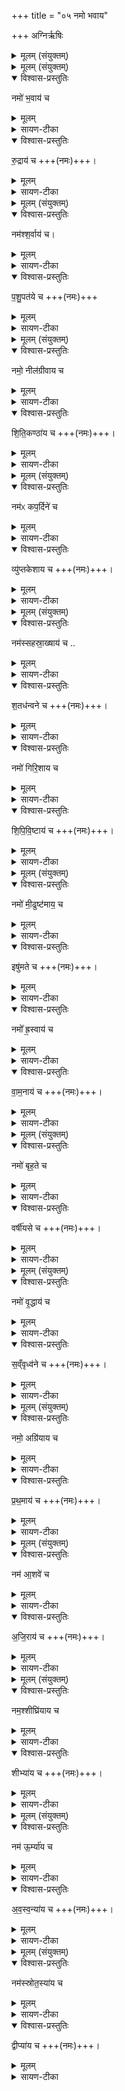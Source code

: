 +++
title = "०५ नमो भवाय"

+++
अग्निर्ऋषिः
<details><summary>मूलम् (संयुक्तम्)</summary>

नमो॑ भ॒वाय॑ च रु॒द्राय॑ च॒ नम॑श्श॒र्वाय॑ च पशु॒पत॑ये च॒ नमो॒ नील॑ग्रीवाय च शिति॒कण्ठा॑य च॒ नम॑ᳵ कप॒र्दिने॑ च॒ व्यु॑प्तकेशाय च॒ नम॑स्सहस्रा॒ख्षाय॑ च श॒तध॑न्वने च॒ नमो॑ गिरि॒शाय॑ च शिपिवि॒ष्टाय॑ च॒ नमो॑ मी॒ढुष्ट॑माय॒ चेषु॑मते च॒ नमो᳚ ह्र॒स्वाय॑ च वाम॒नाय॑ च॒ नमो॑ बृह॒ते च॒ वर्षी॑यसे च॒ नमो॑ वृ॒द्धाय॑ च स॒व्ँवृध्व॑ने च [11]नमो॒ अग्रि॑याय च प्रथ॒माय॑ च॒ नम॑ आ॒शवे॑ चाजि॒राय॑ च॒ नम॒श्शीघ्रि॑याय च॒ शीभ्या॑य च॒ नम॑ ऊ॒र्म्या॑य चावस्व॒न्या॑य च॒ नम॑स्स्रोत॒स्या॑य च॒ द्वीप्या॑य च ॥ [12]  
</details>

<details><summary>मूलम् (संयुक्तम्)</summary>

नमो॑ भ॒वाय॑ च रु॒द्राय॑ च ।
</details>

<details open><summary>विश्वास-प्रस्तुतिः</summary>

नमो॑ भ॒वाय॑ च
</details>

<details><summary>मूलम्</summary>

नमो॑ भ॒वाय॑ च
</details>

<details><summary>सायण-टीका</summary>

२१२४ (अथ चतुर्थकाण्डे पञ्चमप्रपाठके पञ्चमोऽनुवाकः)।  
चतुर्थेऽनुवाक उभयतोनमस्काराणि यजूंषि समापितानि ।  अथ पञ्चममारभ्य नववान्तेष्वनुवाके नमस्कारोपक्रमाण्येव यजूंष्याम्नायन्ते।  
तत्र पञ्चमानुवाके प्रथमं यजुरारभ्य पञ्चदश यजूंष्याह— नमो भवाय चेति।  
भवन्ति प्राणिनोऽस्मादिति भवः।  
</details>

<details open><summary>विश्वास-प्रस्तुतिः</summary>

रु॒द्राय॑ च +++(नमः)+++।  
</details>

<details><summary>मूलम्</summary>

रु॒द्राय॑ च +++(नमः)+++।  
</details>

<details><summary>सायण-टीका</summary>

रुद्रोदनहेतुभूतं दुःखं द्रावयतीति रुद्रः।  
</details>

<details><summary>मूलम् (संयुक्तम्)</summary>

नम॑श्श॒र्वाय॑ च पशु॒पत॑ये च ।
</details>

<details open><summary>विश्वास-प्रस्तुतिः</summary>

नम॑श्श॒र्वाय॑ च।  
</details>

<details><summary>मूलम्</summary>

नम॑श्श॒र्वाय॑ च।  
</details>

<details><summary>सायण-टीका</summary>

शृणाति हिनस्ति पापमिति शर्वः।   
</details>

<details open><summary>विश्वास-प्रस्तुतिः</summary>

प॒शु॒पत॑ये च +++(नमः)+++
</details>

<details><summary>मूलम्</summary>

प॒शु॒पत॑ये च +++(नमः)+++
</details>

<details><summary>सायण-टीका</summary>

पशुसमानानज्ञा  २१२५ निनः पुरुषान्पालयतीति पशुपतिः।  
</details>

<details><summary>मूलम् (संयुक्तम्)</summary>

नमो॒  नील॑ग्रीवाय च शिति॒कण्ठा॑य च  ।  
</details>

<details open><summary>विश्वास-प्रस्तुतिः</summary>

नमो॒  नील॑ग्रीवाय च  
</details>

<details><summary>मूलम्</summary>

नमो॒  नील॑ग्रीवाय च  
</details>

<details><summary>सायण-टीका</summary>

कालकूटधारणेन नीलवर्णो ग्रीवैकदेशो यस्यासौ नीलग्रीवः।  
</details>

<details open><summary>विश्वास-प्रस्तुतिः</summary>

शि॒ति॒कण्ठा॑य च +++(नमः)+++।  
</details>

<details><summary>मूलम्</summary>

शि॒ति॒कण्ठा॑य च +++(नमः)+++।  
</details>

<details><summary>सायण-टीका</summary>

शितिः श्वेतवर्णोऽवशिष्टः कण्ठप्रदेशो यस्यासौ शितिकण्ठः।  
</details>

<details><summary>मूलम् (संयुक्तम्)</summary>

नम॑ᳵ कप॒र्दिने॑ च॒ व्यु॑प्तकेशाय च ।
</details>

<details open><summary>विश्वास-प्रस्तुतिः</summary>

नम॑ᳵ कप॒र्दिने॑ च
</details>

<details><summary>मूलम्</summary>

नम॑ᳵ कप॒र्दिने॑ च
</details>

<details><summary>सायण-टीका</summary>

कपर्दो जटाजूटो यस्यास्तीति कपर्दी।   
</details>

<details open><summary>विश्वास-प्रस्तुतिः</summary>

व्यु॑प्तकेशाय च +++(नमः)+++।  
</details>

<details><summary>मूलम्</summary>

व्यु॑प्तकेशाय च +++(नमः)+++।  
</details>

<details><summary>सायण-टीका</summary>

मुण्डितकेशो व्युप्ककेशः।  
पाशुपतादिवेषेण कपर्दित्वम्।  
यत्यादिवेषेण मुण्डितकेशत्वम्।  
</details>

<details><summary>मूलम् (संयुक्तम्)</summary>

नम॑स्सहस्रा॒ख्षाय॑ च श॒तध॑न्वने च ।  
</details>

<details open><summary>विश्वास-प्रस्तुतिः</summary>

नम॑स्सहस्रा॒ख्षाय॑ च ..   
</details>

<details><summary>मूलम्</summary>

नम॑स्सहस्रा॒ख्षाय॑ च ..   
</details>

<details><summary>सायण-टीका</summary>

इन्द्रवेषेण सहस्राक्षत्बम्।   
</details>

<details open><summary>विश्वास-प्रस्तुतिः</summary>

श॒तध॑न्वने च +++(नमः)+++।  
</details>

<details><summary>मूलम्</summary>

श॒तध॑न्वने च +++(नमः)+++।  
</details>

<details><summary>सायण-टीका</summary>

सहस्रभुजावतारित्वेन शतसंख्याकैर्धनुर्निरुपेतत्वम्।  
</details>

<details open><summary>विश्वास-प्रस्तुतिः</summary>

नमो॑ गिरि॒शाय च
</details>

<details><summary>मूलम्</summary>

नमो॑ गिरि॒शाय च
</details>

<details><summary>सायण-टीका</summary>

गिरौ कैलासे शेते तिष्ठतीति गिरिशः।  
</details>

<details open><summary>विश्वास-प्रस्तुतिः</summary>

शि॒पि॒वि॒ष्टाय॑ च +++(नमः)+++।  
</details>

<details><summary>मूलम्</summary>

शि॒पि॒वि॒ष्टाय॑ च +++(नमः)+++।  
</details>

<details><summary>सायण-टीका</summary>

विष्णुमूर्तिधारी शिपिविष्टः।  
“विष्णुः शिपिविष्टः” इति श्रुतेः।   
</details>

<details><summary>मूलम् (संयुक्तम्)</summary>

नमो॑ मी॒ढुष्ट॑माय॒ चेषु॑मते च +++(नमः)+++।  
</details>

<details open><summary>विश्वास-प्रस्तुतिः</summary>

नमो॑ मी॒ढुष्ट॑माय॒ च
</details>

<details><summary>मूलम्</summary>

नमो॑ मी॒ढुष्ट॑माय॒ च
</details>

<details><summary>सायण-टीका</summary>

मेघरूपेणात्यन्तं वर्षयिता भीढुष्टमः।
</details>

<details open><summary>विश्वास-प्रस्तुतिः</summary>

इषु॑मते च +++(नमः)+++।  
</details>

<details><summary>मूलम्</summary>

इषु॑मते च +++(नमः)+++।  
</details>

<details><summary>सायण-टीका</summary>

बाणधारक इषुमान्।   
</details>

<details open><summary>विश्वास-प्रस्तुतिः</summary>

नमो᳚ ह्र॒स्वाय॑ च
</details>

<details><summary>मूलम्</summary>

नमो᳚ ह्र॒स्वाय॑ च
</details>

<details><summary>सायण-टीका</summary>

शरीरेऽल्पप्रमाणत्वं ह्रस्वत्वम्।
</details>

<details open><summary>विश्वास-प्रस्तुतिः</summary>

वा॒म॒नाय॑ च +++(नमः)+++।  
</details>

<details><summary>मूलम्</summary>

वा॒म॒नाय॑ च +++(नमः)+++।  
</details>

<details><summary>सायण-टीका</summary>

अङ्गुल्याद्यवयवयसंकोचाद्वामनत्वम्।    
</details>

<details><summary>मूलम् (संयुक्तम्)</summary>

नमो॑ बृह॒ते च॒ वर्षी॑यसे च  ।
</details>

<details open><summary>विश्वास-प्रस्तुतिः</summary>

नमो॑ बृह॒ते च
</details>

<details><summary>मूलम्</summary>

नमो॑ बृह॒ते च
</details>

<details><summary>सायण-टीका</summary>

आकारेण प्रौढो बृहन्।   
</details>

<details open><summary>विश्वास-प्रस्तुतिः</summary>

वर्षी॑यसे च +++(नमः)+++।  
</details>

<details><summary>मूलम्</summary>

वर्षी॑यसे च +++(नमः)+++।  
</details>

<details><summary>सायण-टीका</summary>

गुणैः सगृद्धो वर्षीयान्।    
</details>

<details><summary>मूलम् (संयुक्तम्)</summary>

नमो॑ वृ॒द्धाय॑ च स॒व्ँवृध्व॑ने च ।
</details>

<details open><summary>विश्वास-प्रस्तुतिः</summary>

नमो॑ वृ॒द्धाय॑ च
</details>

<details><summary>मूलम्</summary>

नमो॑ वृ॒द्धाय॑ च
</details>

<details><summary>सायण-टीका</summary>

वयसाऽधिको वृद्धः।   
</details>

<details open><summary>विश्वास-प्रस्तुतिः</summary>

स॒व्ँवृध्व॑ने च +++(नमः)+++।  
</details>

<details><summary>मूलम्</summary>

स॒व्ँवृध्व॑ने च +++(नमः)+++।  
</details>

<details><summary>सायण-टीका</summary>

सन्यक्स्तृतिभिर्वर्धितः संवृध्वा।    
</details>

<details><summary>मूलम् (संयुक्तम्)</summary>

नमो॒ अग्रि॑याय च प्रथ॒माय॑ च  ।  
</details>

<details open><summary>विश्वास-प्रस्तुतिः</summary>

नमो॒ अग्रि॑याय च
</details>

<details><summary>मूलम्</summary>

नमो॒ अग्रि॑याय च
</details>

<details><summary>सायण-टीका</summary>

जगदुत्पत्तेः पूर्वमवस्थितोऽग्रियः।
</details>

<details open><summary>विश्वास-प्रस्तुतिः</summary>

प्र॒थ॒माय॑ च +++(नमः)+++।
</details>

<details><summary>मूलम्</summary>

प्र॒थ॒माय॑ च +++(नमः)+++।
</details>

<details><summary>सायण-टीका</summary>

सभायां मुख्यः प्रथमः।   
</details>

<details><summary>मूलम् (संयुक्तम्)</summary>

नम॑ आ॒शवे॑ चाजि॒राय॑ च ।  
</details>

<details open><summary>विश्वास-प्रस्तुतिः</summary>

नम॑ आ॒शवे॑ च
</details>

<details><summary>मूलम्</summary>

नम॑ आ॒शवे॑ च
</details>

<details><summary>सायण-टीका</summary>

आशर्व्यापी।
</details>

<details open><summary>विश्वास-प्रस्तुतिः</summary>

अ॒जि॒राय॑  च +++(नमः)+++।  
</details>

<details><summary>मूलम्</summary>

अ॒जि॒राय॑  च +++(नमः)+++।  
</details>

<details><summary>सायण-टीका</summary>

अजिरो गमनकुशलः।    
</details>

<details><summary>मूलम् (संयुक्तम्)</summary>

नम॒श्शीघ्रि॑याय च॒ शीभ्या॑य च ।  
</details>

<details open><summary>विश्वास-प्रस्तुतिः</summary>

नम॒श्शीघ्रि॑याय च
</details>

<details><summary>मूलम्</summary>

नम॒श्शीघ्रि॑याय च
</details>

<details><summary>सायण-टीका</summary>

शीघ्रियः शीघ्रगामी।  
</details>

<details open><summary>विश्वास-प्रस्तुतिः</summary>

शीभ्या॑य च +++(नमः)+++।  
</details>

<details><summary>मूलम्</summary>

शीभ्या॑य च +++(नमः)+++।  
</details>

<details><summary>सायण-टीका</summary>

शीमशब्द उदकप्रवाहवाची, तत्रोवस्थितः शीभ्यः।    
</details>

<details><summary>मूलम् (संयुक्तम्)</summary>

नम॑ ऊ॒र्म्या॑य चावस्व॒न्या॑य च ।  
</details>

<details open><summary>विश्वास-प्रस्तुतिः</summary>

नम॑ ऊ॒र्म्या॑य च  
</details>

<details><summary>मूलम्</summary>

नम॑ ऊ॒र्म्या॑य च  
</details>

<details><summary>सायण-टीका</summary>

ऊर्मौ तरङ्गे स्थित ऊर्म्यः।   
</details>

<details open><summary>विश्वास-प्रस्तुतिः</summary>

अ॒व॒स्व॒न्या॑य च +++(नमः)+++।
</details>

<details><summary>मूलम्</summary>

अ॒व॒स्व॒न्या॑य च +++(नमः)+++।
</details>

<details><summary>सायण-टीका</summary>

अवस्वने ध्वनिरहिते स्थिरजलेऽवस्थितोऽवस्वन्यः।    
</details>

<details><summary>मूलम् (संयुक्तम्)</summary>

नम॑स्स्रोत॒स्या॑य च॒ द्वीप्या॑य च ॥
</details>

<details open><summary>विश्वास-प्रस्तुतिः</summary>

नम॑स्स्रोत॒स्या॑य च
</details>

<details><summary>मूलम्</summary>

नम॑स्स्रोत॒स्या॑य च
</details>

<details><summary>सायण-टीका</summary>

स्त्रोतसि प्रवाहे स्थितः स्रो तस्यः।  
</details>

<details open><summary>विश्वास-प्रस्तुतिः</summary>

द्वीप्या॑य च +++(नमः)+++।
</details>

<details><summary>मूलम्</summary>

द्वीप्या॑य च +++(नमः)+++।
</details>

<details><summary>सायण-टीका</summary>

द्वीपे वारिमध्यवर्तिभूमौ स्थितो द्वीप्य।  
अत्रैकैकस्मिन्यजुषि चतुर्थ्यन्ताभ्यां पदाभ्यां नमःशब्दं पृथगन्वेतुं समुच्चयार्थौ चकारौ पठितौ॥

इति श्रीमत्सायणाचार्यविरचिते माधवीये वेदार्थप्रकाशे कृष्णयजुर्वेदीयतैत्तिरीयसंहिताभाष्ये चतुर्थकाण्डे चतुर्थप्रपाठके पञ्चमोऽनुवाकः ॥  ५ ॥
   चतुर्थकाण्डे पञ्चमप्रपाठके षष्ठोऽनुवाकः
</details>
